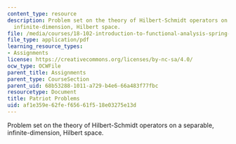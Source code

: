 ```yaml
---
content_type: resource
description: Problem set on the theory of Hilbert-Schmidt operators on a separable,
  infinite-dimension, Hilbert space.
file: /media/courses/18-102-introduction-to-functional-analysis-spring-2009/af1e359e62fef65661f518e03275e13d_MIT18_102s09_psetp.pdf
file_type: application/pdf
learning_resource_types:
- Assignments
license: https://creativecommons.org/licenses/by-nc-sa/4.0/
ocw_type: OCWFile
parent_title: Assignments
parent_type: CourseSection
parent_uid: 68b53288-1011-a729-b4e6-66a483f77fbc
resourcetype: Document
title: Patriot Problems
uid: af1e359e-62fe-f656-61f5-18e03275e13d
---
```

Problem set on the theory of Hilbert-Schmidt operators on a separable, infinite-dimension, Hilbert space.